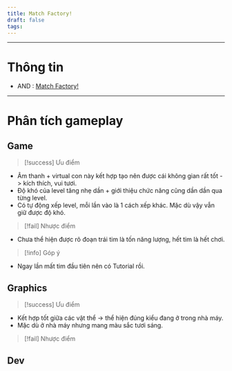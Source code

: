 ```yaml
---
title: Match Factory!
draft: false
tags:
---
```

---

# Thông tin

- AND : [Match Factory!](https://play.google.com/store/apps/details?id=net.peakgames.match)

---

# Phân tích gameplay

## Game

> [!success] Ưu điểm

- Âm thanh + virtual con này kết hợp tạo nên được cái không gian rất tốt -> kích thích, vui tươi.
- Độ khó của level tăng nhẹ dần + giới thiệu chức năng cũng dần dần qua từng level.
- Có tự động xếp level, mỗi lần vào là 1 cách xếp khác. Mặc dù vậy vẫn giữ được độ khó.

> [!fail] Nhược điểm

- Chưa thể hiện được rõ đoạn trái tim là tốn năng lượng, hết tim là hết chơi.

> [!info] Góp ý

- Ngay lần mất tim đầu tiên nên có Tutorial rồi.

## Graphics

> [!success] Ưu điểm

- Kết hợp tốt giữa các vật thể -> thể hiện đúng kiểu đang ở trong nhà máy.
- Mặc dù ở nhà máy nhưng mang màu sắc tươi sáng.

> [!fail] Nhược điểm

## Dev